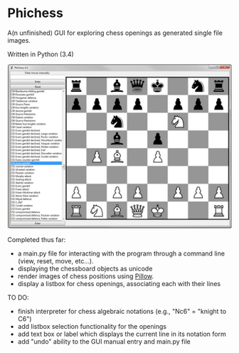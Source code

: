 # Phichess
A(n unfinished) GUI for exploring chess openings as generated single file images.

Written in Python (3.4)

![Example Session](Phichess/Phichess_example.jpg)

Completed thus far: 
* a main.py file for interacting with the program through a command line (view, reset, move, etc...).  
* displaying the chessboard objects as unicode 
* render images of chess positions using [Pillow](https://github.com/python-pillow/Pillow). 
* display a listbox for chess openings, associating each with their lines

TO DO: 
* finish interpreter for chess algebraic notations (e.g., "Nc6" = "knight to C6") 
* add listbox selection functionality for the openings 
* add text box or label which displays the current line in its notation form 
* add "undo" ability to the GUI manual entry and main.py file 